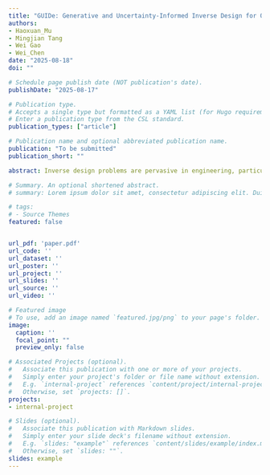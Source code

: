 ```yaml
---
title: "GUIDe: Generative and Uncertainty-Informed Inverse Design for On-Demand Nonlinear Functional Responses"
authors:
- Haoxuan_Mu
- Mingjian Tang
- Wei Gao
- Wei_Chen
date: "2025-08-18"
doi: ""

# Schedule page publish date (NOT publication's date).
publishDate: "2025-08-17"

# Publication type.
# Accepts a single type but formatted as a YAML list (for Hugo requirements).
# Enter a publication type from the CSL standard.
publication_types: ["article"]

# Publication name and optional abbreviated publication name.
publication: "To be submitted"
publication_short: ""

abstract: Inverse design problems are pervasive in engineering, particularly when dealing with nonlinear system responses, such as in mechanical behavior or spectral analysis. The inherent intractability, non-existence or non-uniqueness of their solutions, and the need for swift exploration of the solution space necessitate the adoption of machine learning and data-driven approaches, such as deep generative models. Here, we show that both deep generative model-based and optimization-based methods can yield unreliable solutions or incomplete coverage of the solution space. To address this, we propose the Generative and Uncertainty-informed Inverse Design (GUIDe) framework, leveraging probabilistic machine learning, statistical inference, and Markov chain Monte Carlo sampling to generate designs with targeted nonlinear behaviors. Instead of using an inverse model to directly map response to design, i.e., "response → design", we employ a "design → response" strategy: a forward model that predicts each design's nonlinear functional response allows GUIDe to evaluate the confidence that a design will meet the target, conditioned on a target response with a user-specified tolerance level. Then, solutions are generated by sampling the solution space based on the confidence. We validate the method by designing the interface properties for nacre-inspired composites to achieve target stress-strain responses. Results show that GUIDe enables the discovery of diverse feasible solutions, including those outside the training data range, even for out-of-distribution targets.

# Summary. An optional shortened abstract.
# summary: Lorem ipsum dolor sit amet, consectetur adipiscing elit. Duis posuere tellus ac convallis placerat. Proin tincidunt magna sed ex sollicitudin condimentum.

# tags:
# - Source Themes
featured: false


url_pdf: 'paper.pdf'
url_code: ''
url_dataset: ''
url_poster: ''
url_project: ''
url_slides: ''
url_source: ''
url_video: ''

# Featured image
# To use, add an image named `featured.jpg/png` to your page's folder. 
image:
  caption: ''
  focal_point: ""
  preview_only: false

# Associated Projects (optional).
#   Associate this publication with one or more of your projects.
#   Simply enter your project's folder or file name without extension.
#   E.g. `internal-project` references `content/project/internal-project/index.md`.
#   Otherwise, set `projects: []`.
projects:
- internal-project

# Slides (optional).
#   Associate this publication with Markdown slides.
#   Simply enter your slide deck's filename without extension.
#   E.g. `slides: "example"` references `content/slides/example/index.md`.
#   Otherwise, set `slides: ""`.
slides: example
---
```


